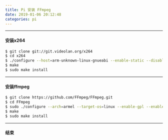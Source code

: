```yaml
---
title: Pi 安装 FFmpeg
date: 2019-01-06 20:12:48
categories: pi
---
```


-------------------------
#### 安装x264
``` bash
$ git clone git://git.videolan.org/x264
$ cd x264
$ ./configure --host=arm-unknown-linux-gnueabi --enable-static --disable-opencl
$ make
$ sudo make install
```

-------------------------
#### 安装ffmpeg
``` bash
$ git clone https://github.com/FFmpeg/FFmpeg.git
$ cd FFmpeg
$ sudo ./configure --arch=armel --target-os=linux --enable-gpl --enable-libx264 --enable-nonfree
$ make
$ sudo make install
```

--------------------------
#### 结束

